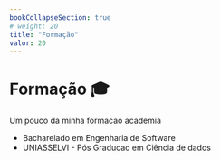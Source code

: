 ```yaml
---
bookCollapseSection: true
# weight: 20
title: "Formação"
valor: 20
---
```


# Formação 🎓

Um pouco da minha formacao academia

* Bacharelado em Engenharia de Software
* UNIASSELVI - Pós Graducao em Ciência de dados

<!-- {{< param "valor" >}}

Valor da variável: {{< show-var value="Esse é o valor aqui do params" >}} -->
